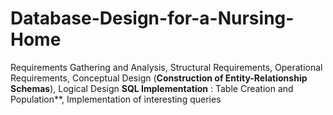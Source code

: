 # Database-Design-for-a-Nursing-Home
Requirements Gathering and Analysis, Structural Requirements, Operational Requirements, Conceptual Design (**Construction of Entity-Relationship Schemas**), Logical Design **SQL Implementation** : Table Creation and Population**, Implementation of interesting queries
